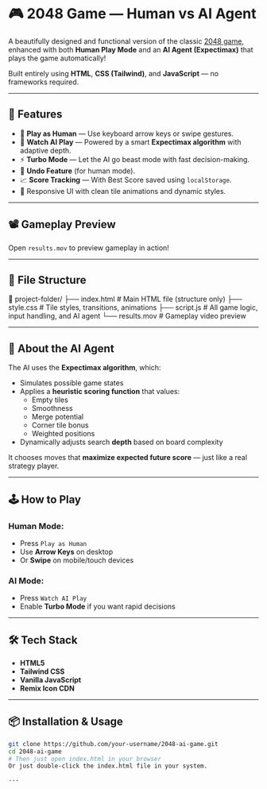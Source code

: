 # 🎮 2048 Game — Human vs AI Agent

A beautifully designed and functional version of the classic [2048 game](https://play2048.co/), enhanced with both **Human Play Mode** and an **AI Agent (Expectimax)** that plays the game automatically!

Built entirely using **HTML**, **CSS (Tailwind)**, and **JavaScript** — no frameworks required.

---

## 🚀 Features

- 🎯 **Play as Human** — Use keyboard arrow keys or swipe gestures.
- 🤖 **Watch AI Play** — Powered by a smart **Expectimax algorithm** with adaptive depth.
- ⚡ **Turbo Mode** — Let the AI go beast mode with fast decision-making.
- 🔁 **Undo Feature** (for human mode).
- 📈 **Score Tracking** — With Best Score saved using `localStorage`.
- 🎨 Responsive UI with clean tile animations and dynamic styles.

---

## 📽️ Gameplay Preview

Open `results.mov` to preview gameplay in action!

---

## 📁 File Structure


📂 project-folder/
├── index.html # Main HTML file (structure only)
├── style.css # Tile styles, transitions, animations
├── script.js # All game logic, input handling, and AI agent
└── results.mov # Gameplay video preview

---

## 🧠 About the AI Agent

The AI uses the **Expectimax algorithm**, which:
- Simulates possible game states
- Applies a **heuristic scoring function** that values:
  - Empty tiles
  - Smoothness
  - Merge potential
  - Corner tile bonus
  - Weighted positions
- Dynamically adjusts search **depth** based on board complexity

It chooses moves that **maximize expected future score** — just like a real strategy player.

---

## 🕹️ How to Play

### Human Mode:
- Press `Play as Human`
- Use **Arrow Keys** on desktop
- Or **Swipe** on mobile/touch devices

### AI Mode:
- Press `Watch AI Play`
- Enable **Turbo Mode** if you want rapid decisions

---

## 🛠️ Tech Stack

- **HTML5**
- **Tailwind CSS**
- **Vanilla JavaScript**
- **Remix Icon CDN**

---

## 📦 Installation & Usage


```bash
git clone https://github.com/your-username/2048-ai-game.git
cd 2048-ai-game
# Then just open index.html in your browser
Or just double-click the index.html file in your system.

---






